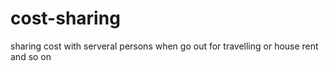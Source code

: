 # cost-sharing
sharing cost with serveral persons when go out for travelling or house rent and so on

